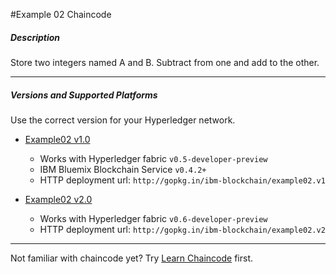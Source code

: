 #Example 02 Chaincode

##### Description

Store two integers named A and B. Subtract from one and add to the other.

***

##### Versions and Supported Platforms
Use the correct version for your Hyperledger network.

- [Example02 v1.0](https://github.com/ibm-blockchain/example02/tree/v1.0) 
	- Works with Hyperledger fabric `v0.5-developer-preview`
	- IBM Bluemix Blockchain Service `v0.4.2+`
	- HTTP deployment url: `http://gopkg.in/ibm-blockchain/example02.v1`

- [Example02 v2.0](https://github.com/ibm-blockchain/example02/tree/v2.0)
	- Works with Hyperledger fabric `v0.6-developer-preview`
	- HTTP deployment url: `http://gopkg.in/ibm-blockchain/example02.v2`

****

Not familiar with chaincode yet? Try [Learn Chaincode](https://github.com/IBM-Blockchain/learn-chaincode) first.
